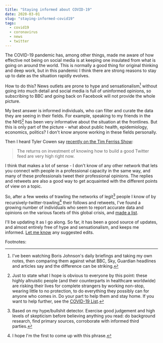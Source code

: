 ```yaml
---
title: "Staying informed about COVID-19"
date: 2020-03-01
slug: "staying-informed-covid19"
tags:
  - covid19
  - coronavirus
  - news
  - twitter
---
```


The COVID-19 pandemic has, among other things, made me aware of how effective not being on social media is at keeping one insulated from what is going on around the world. This is normally a good thing for original thinking and deep work, but in this pandemic I think there are strong reasons to stay up to date as the situation rapidly evolves.

How to do this? News outlets are prone to hype and sensationalism[^1] without going into much detail and social media is full of uninformed opinions, so subscribing to BBC and going back on Facebook will not provide the whole picture. 

My best answer is informed individuals, who can filter and curate the data they are seeing in their fields. For example, speaking to my friends in the the NHS[^2] has been very informative about the situation at the frontlines. But this is only part of the picture - what about public health, epidemiology, economics, politics? I don't know anyone working in these fields personally.

Then I heard Tyler Cowen say [recently on the Tim Ferriss Show](https://tim.blog/2020/03/05/tyler-cowen/):
> The returns on investment of knowing how to build a good Twitter feed are very high right now. 

I think that makes a lot of sense - I don't know of any other network that lets you connect with people in a professional capacity in the same way, and many of these professionals tweet their professional opinions. The replies and retweets are also a good way to get acquainted with the different points of view on a topic.

So, after a few weeks of trawling the networks of legit[^3] people I know of by recursively-twitter-trawling[^4] their follows and retweets, I've found a growing number of individuals who seem to report accurate data and opinions on the various facets of this global crisis, and [made a list](https://twitter.com/i/lists/1239643919954128904).

I'll be updating it as I go along. So far, it has been a good source of updates, and almost entirely free of hype and sensationalism, and keeps me informed. 
[Let me know](/about) any suggested edits.

Footnotes:


[^1]: I've been watching Boris Johnson's daily briefings and taking my own notes, then comparing them against what BBC, Sky, Guardian headlines and articles say and the difference can be striking.
[^2]: Just to state what I hope is obvious to everyone by this point: these highly altruistic people (and their counterparts in healthcare worldwide) are risking their lives for complete strangers by working non-stop, wearing little to no protection, to do everything they possibly can for anyone who comes in. Do your part to help them and stay home. If you want to help further, see the [COVID-19 List](/covid19).
[^3]: Based on my hype/bullshit detector. Exercise good judgement and high levels of skepticism before believing anything you read: do background research, find primary sources, corroborate with informed third parties.
[^4]: I hope I'm the first to come up with this phrase.